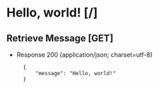 # Hello, world! [/]

## Retrieve Message [GET]
+ Response 200 (application/json; charset=utf-8)

        {
            "message": "Hello, world!"
        }
